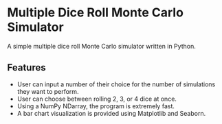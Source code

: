 # Multiple Dice Roll Monte Carlo Simulator

A simple multiple dice roll Monte Carlo simulator written in Python.

## Features

- User can input a number of their choice for the number of simulations they want to perform.
- User can choose between rolling 2, 3, or 4 dice at once.
- Using a NumPy NDarray, the program is extremely fast.
- A bar chart visualization is provided using Matplotlib and Seaborn.
